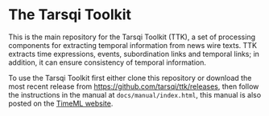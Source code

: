 # The Tarsqi Toolkit

This is the main repository for the Tarsqi Toolkit (TTK), a set of processing components for extracting temporal information from news wire texts. TTK extracts time expressions, events, subordination links and temporal links; in addition, it can ensure consistency of temporal information.

To use the Tarsqi Toolkit first either clone this repository or download the most recent release from https://github.com/tarsqi/ttk/releases, then follow the instructions in the manual at `docs/manual/index.html`, this manual is also posted on the [TimeML website](http://timeml.org/tarsqi/toolkit/manual/versions/2.0.0/manual/).
